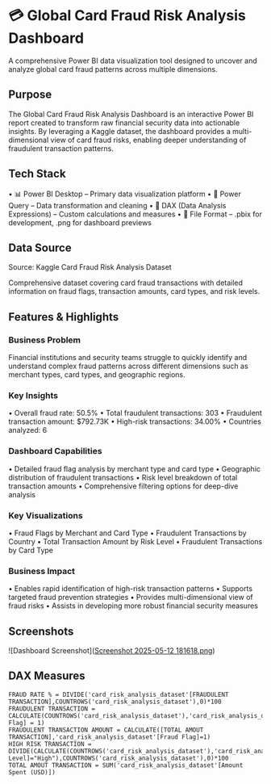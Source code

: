 # 💳 Global Card Fraud Risk Analysis Dashboard

A comprehensive Power BI data visualization tool designed to uncover and analyze global card fraud patterns across multiple dimensions.

## Purpose
The Global Card Fraud Risk Analysis Dashboard is an interactive Power BI report created to transform raw financial security data into actionable insights. By leveraging a Kaggle dataset, the dashboard provides a multi-dimensional view of card fraud risks, enabling deeper understanding of fraudulent transaction patterns.

## Tech Stack
• 📊 Power BI Desktop – Primary data visualization platform
• 📂 Power Query – Data transformation and cleaning
• 🧠 DAX (Data Analysis Expressions) – Custom calculations and measures
• 📁 File Format – .pbix for development, .png for dashboard previews

## Data Source
Source: Kaggle Card Fraud Risk Analysis Dataset

Comprehensive dataset covering card fraud transactions with detailed information on fraud flags, transaction amounts, card types, and risk levels.

## Features & Highlights

### Business Problem
Financial institutions and security teams struggle to quickly identify and understand complex fraud patterns across different dimensions such as merchant types, card types, and geographic regions.

### Key Insights
• Overall fraud rate: 50.5%
• Total fraudulent transactions: 303
• Fraudulent transaction amount: $792.73K
• High-risk transactions: 34.00%
• Countries analyzed: 6

### Dashboard Capabilities
• Detailed fraud flag analysis by merchant type and card type
• Geographic distribution of fraudulent transactions
• Risk level breakdown of total transaction amounts
• Comprehensive filtering options for deep-dive analysis

### Key Visualizations
• Fraud Flags by Merchant and Card Type
• Fraudulent Transactions by Country
• Total Transaction Amount by Risk Level
• Fraudulent Transactions by Card Type

### Business Impact
• Enables rapid identification of high-risk transaction patterns
• Supports targeted fraud prevention strategies
• Provides multi-dimensional view of fraud risks
• Assists in developing more robust financial security measures

## Screenshots
![Dashboard Screenshot]([Screenshot 2025-05-12 181618.png](https://github.com/domybestttt/GLOBAL-CARD-FRAUD-RISK-ANALYSIS-DASHBOARD/blob/984fa56220846f9d0c6a57f08629174d69467605/Screenshot%202025-05-12%20181618.png))

## DAX Measures
```dax
FRAUD RATE % = DIVIDE('card_risk_analysis_dataset'[FRAUDULENT TRANSACTION],COUNTROWS('card_risk_analysis_dataset'),0)*100
FRAUDULENT TRANSACTION = CALCULATE(COUNTROWS('card_risk_analysis_dataset'),'card_risk_analysis_dataset'[Fraud Flag] = 1)
FRAUDULENT TRANSACTION AMOUNT = CALCULATE([TOTAL AMOUT TRANSACTION],'card_risk_analysis_dataset'[Fraud Flag]=1)
HIGH RISK TRANSACTION = DIVIDE(CALCULATE(COUNTROWS('card_risk_analysis_dataset'),'card_risk_analysis_dataset'[Risk Level]="High"),COUNTROWS('card_risk_analysis_dataset'),0)*100
TOTAL AMOUT TRANSACTION = SUM('card_risk_analysis_dataset'[Amount Spent (USD)])
```
